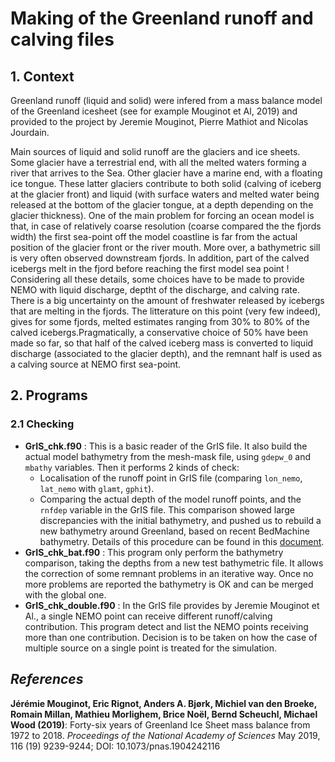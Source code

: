 # Making of the Greenland runoff and calving files
## 1. Context
Greenland runoff (liquid and solid) were infered from a mass balance model of the Greenland icesheet (see for example Mouginot et Al, 2019) and provided to 
the project by Jeremie Mouginot, Pierre Mathiot and Nicolas Jourdain. 

Main sources of liquid and solid runoff are the glaciers and ice sheets. Some glacier have  a terrestrial end, with all the melted waters forming 
a river that arrives to the Sea. Other glacier have a marine end, with a floating ice tongue.  These latter glaciers contribute to both solid 
(calving of iceberg at the glacier front) and liquid (with surface waters and melted water being released  at the bottom of the glacier tongue, at a depth 
depending on the glacier thickness). One of the main problem for forcing an ocean model is that, in case of relatively coarse resolution (coarse compared the the fjords
width) the first sea-point off the model coastline is far from the actual position of the glacier front or the river mouth. More over, a bathymetric sill is very often 
observed downstream fjords. In addition, part of the calved icebergs melt in the fjord before reaching the first model sea point !  Considering all these details, some 
choices have to be made to provide NEMO with liquid discharge, deptht of the discharge, and calving rate.  There is a big uncertainty on the amount of freshwater released by 
icebergs that are melting in the fjords.  The litterature on this point (very few indeed), gives for some fjords, melted estimates ranging from 30% to 80%  of the calved icebergs.Pragmatically, a conservative choice of 50% have been made so far, so that half of the calved iceberg mass is converted to liquid discharge (associated to the glacier depth),
and the remnant half is used as a calving source at NEMO first sea-point.


## 2. Programs
### 2.1 Checking
  * **GrIS_chk.f90** : This is a basic reader of the GrIS file. It also build the actual model bathymetry from the mesh-mask file, using `gdepw_0` and `mbathy` variables. Then it performs 2 kinds of check:
    * Localisation of the runoff point in GrIS file (comparing `lon_nemo`, `lat_nemo` with `glamt`, `gphit`).
    * Comparing the actual depth of the model runoff points, and the `rnfdep` variable in the GrIS file. This comparison showed large discrepancies with the initial bathymetry, and pushed us to rebuild a new bathymetry around Greenland, based on recent BedMachine bathymetry. Details of this procedure can be found in this [document](../GREENLAND-BATHY/README.md).
  * **GrIS_chk_bat.f90** : This program only perform the bathymetry comparison, taking the depths from a new test bathymetric file. It allows the correction of some remnant problems in an
iterative way.  Once no more problems are reported the bathymetry is OK and can be merged with the global one.
  * **GrIS_chk_double.f90** : In the GrIS file provides by Jeremie Mouginot et Al., a single NEMO point can receive different runoff/calving contribution. This program detect and list the NEMO points receiving more than one contribution. Decision is to be taken on how the case of multiple source on a single point is treated for the simulation.

## *References*
**Jérémie Mouginot, Eric Rignot, Anders A. Bjørk, Michiel van den Broeke, Romain Millan, Mathieu Morlighem, Brice Noël, Bernd Scheuchl, Michael Wood (2019)**:
Forty-six years of Greenland Ice Sheet mass balance from 1972 to 2018. *Proceedings of the National Academy of Sciences* May 2019, 116 (19) 9239-9244; DOI: 10.1073/pnas.1904242116

